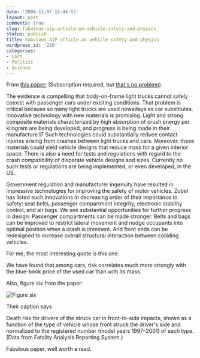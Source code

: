 ```yaml
---
date: '2006-11-07 15:44:55'
layout: post
comments: true
slug: fabulous-aip-article-on-vehicle-safety-and-physics
status: publish
title: Fabulous AIP article on vehicle safety and physics
wordpress_id: '236'
categories:
- Cars
- Politics
- Science
---
```


From [this paper:](http://www.physicstoday.org/vol-59/iss-1/p49.shtml) (Subscription required, but [that's no problem](http://www.bugmenot.com/view/www.physicstoday.org)).




> 
The evidence is compelling that body-on-frame light trucks cannot safely coexist with passenger cars under existing conditions. That problem is critical because so many light trucks are used nowadays as car substitutes. Innovative technology with new materials is promising. Light and strong composite materials characterized by high absorption of crush energy per kilogram are being developed, and progress is being made in their manufacture.17 Such technologies could substantially reduce contact injuries arising from crashes between light trucks and cars. Moreover, these materials could yield vehicle designs that reduce mass for a given interior space. There is also a need for tests and regulations with regard to the crash compatibility of disparate vehicle designs and sizes. Currently no such tests or regulations are being implemented, or even developed, in the US.

Government regulation and manufacturer ingenuity have resulted in impressive technologies for improving the safety of motor vehicles. Zobel has listed such innovations in decreasing order of their importance to safety: seat belts, passenger compartment integrity, electronic stability control, and air bags. We see substantial opportunities for further progress in design: Passenger compartments can be made stronger. Belts and bags can be improved to restrict lateral movement and nudge occupants into optimal position when a crash is imminent. And front ends can be redesigned to increase overall structural interaction between colliding vehicles. 




For me, the most interesting quote is this one:



> 
We have found that among cars, risk correlates much more strongly with the blue-book price of the used car than with its mass.




Also, figure six from the paper:

![Figure six](http://www.phfactor.net/wp-pics/crash-hazard.jpg)

Their caption says


> 
 Death risk for drivers of the struck car in front-to-side impacts, shown as a function of the type of vehicle whose front struck the driver's side and normalized to the registered number (model years 1997–2001) of each type. (Data from Fatality Analysis Reporting System.)




Fabulous paper, well worth a read.


